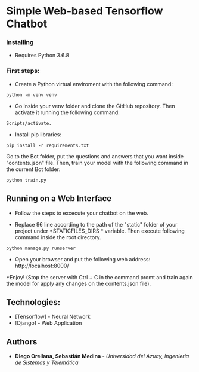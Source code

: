 # Simple Web-based Tensorflow Chatbot

### Installing

* Requires Python 3.6.8

### First steps:

* Create a Python virtual enviroment with the following command:

```
python -m venv venv
```

* Go inside your venv folder and clone the GitHub repository. Then activate it running the following command:

```
Scripts/activate.
```

* Install pip libraries:

```
pip install -r requirements.txt
```

Go to the Bot folder, put the questions and answers that you want inside "contents.json" file. Then, train your model with the following command in the current Bot folder:

```
python train.py
```

## Running on a Web Interface

* Follow the steps to excecute your chatbot on the web.

* Replace 96 line according to the path of the "static" folder of your project under *STATICFILES_DIRS * variable. Then execute following command inside the root directory.

```
python manage.py runserver
```

* Open your browser and put the following web address: http://localhost:8000/

*Enjoy! (Stop the server with Ctrl + C in the command promt and train again the model for apply any changes on the contents.json file).

## Technologies:

* [Tensorflow] - Neural Network
* [Django] - Web Application

## Authors

* **Diego Orellana, Sebastián Medina** - *Universidad del Azuay, Ingeniería de Sistemas y Telemática*


